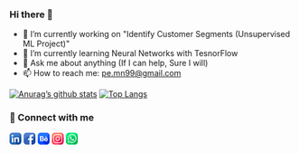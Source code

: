 ### Hi there 👋

<!--
**pe-mn/pe-mn** is a ✨ _special_ ✨ repository because its `README.md` (this file) appears on your GitHub profile.

Here are some ideas to get you started:

- 🔭 I’m currently working on "Identify Customer Segments (Unsupervised ML Project)"
- 🌱 I’m currently learning Neural Networks with TesnorFlow
- 👯 I’m looking to collaborate on ML & Data Analysis Projects
- 🤔 I’m looking for help with "Next Steps (RoadMap) & Getting a Job"
- 💬 Ask me about anything (If I can help, Sure I will)
- 📫 How to reach me: pe.mn99@gmail.com
- 😄 Pronouns: Nagy
- ⚡ Fun fact: I never stop learning
[![name](link to image on GH)](link to your URL)
-->

- 🔭 I’m currently working on "Identify Customer Segments (Unsupervised ML Project)"
- 🌱 I’m currently learning Neural Networks with TesnorFlow
- 💬 Ask me about anything (If I can help, Sure I will)
- 📫 How to reach me: pe.mn99@gmail.com

[![Anurag’s github stats](https://github-readme-stats.vercel.app/api?username=pe-mn&show_icons=true&theme=radical)](https://github.com/pe-mn)
[![Top Langs](https://github-readme-stats.vercel.app/api/top-langs/?username=pe-mn&theme=radical&layout=compact)](https://github.com/pe-mn)

### 🤝 Connect with me
[<img alt="LinkedIn" width="21px" src="images/linkedin.png" />](https://www.linkedin.com/in/nagy99/) 
[<img alt="Facebook" width="21px" src="images/facebook.png" />](https://www.facebook.com/mahmoud.n.abdelhady/) 
[<img alt="Behance" width="21px" src="images/behance.png" />](https://www.behance.net/pemn99) 
[<img alt="Instagram" width="21px" src="images/instagram.png" />](https://www.instagram.com/m.nagy99/) 
[<img alt="Whatsapp" width="21px" src="images/whatsapp.png" />](https://wa.me/201097533979) 
